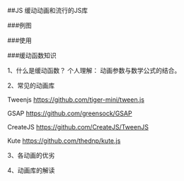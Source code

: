 ##JS 缓动动画和流行的JS库

###例图


###使用


###缓动函数知识

1、什么是缓动函数？
  个人理解： 动画参数与数学公式的结合。

2、常见的动画库

   Tweenjs https://github.com/tiger-mini/tween.js

   GSAP https://github.com/greensock/GSAP

   CreateJS https://github.com/CreateJS/TweenJS

   Kute https://github.com/thednp/kute.js
   

3、各动画的优劣
   

4、动画库的解读      






